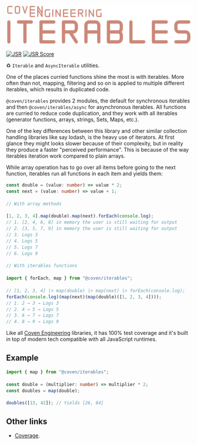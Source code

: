 <img alt="Coven Engineering Iterables logo" src="https://raw.githubusercontent.com/covenengineering/libraries/main/@coven/iterables/logo.svg" height="108" />

[![JSR](https://jsr.io/badges/@coven/iterables)](https://coven.to/iterables)
[![JSR Score](https://jsr.io/badges/@coven/iterables/score)](https://coven.to/iterables/score)

♻️ `Iterable` and `AsyncIterable` utilities.

One of the places curried functions shine the most is with iterables. More often
than not, mapping, filtering and so on is applied to multiple different
iterables, which results in duplicated code.

`@coven/iterables` provides 2 modules, the default for synchronous iterables and
then `@coven/iterables/async` for asynchronous iterables. All functions are
curried to reduce code duplication, and they work with all iterables (generator
functions, arrays, strings, Sets, Maps, etc.).

One of the key differences between this library and other similar collection
handling libraries like say lodash, is the heavy use of iterators. At first
glance they might looks slower because of their complexity, but in reality they
produce a faster "perceived performance". This is because of the way iterables
iteration work compared to plain arrays.

While array operation has to go over all items before going to the next
function, iterables run all functions in each item and yields them:

```typescript
const double = (value: number) => value * 2;
const next = (value: number) => value + 1;

// With array methods

[1, 2, 3, 4].map(double).map(next).forEach(console.log);
// 1. [2, 4, 6, 8] in memory the user is still waiting for output
// 2. [3, 5, 7, 9] in memory the user is still waiting for output
// 3. Logs 3
// 4. Logs 5
// 5. Logs 7
// 6. Logs 9

// With iterables functions

import { forEach, map } from "@coven/iterables";

// [1, 2, 3, 4] |> map(double) |> map(next) |> forEach(console.log);
forEach(console.log)(map(next)(map(double)([1, 2, 3, 4])));
// 1. 2 → 3 → Logs 3
// 2. 4 → 5 → Logs 5
// 3. 6 → 7 → Logs 7
// 4. 8 → 9 → Logs 9
```

Like all [Coven Engineering](https://coven.engineering) libraries, it has 100%
test coverage and it's built in top of modern tech compatible with all
JavaScript runtimes.

## Example

```typescript
import { map } from "@coven/iterables";

const double = (multiplier: number) => multiplier * 2;
const doubles = map(double);

doubles([13, 42]); // Yields [26, 84]
```

## Other links

- [Coverage](https://coveralls.io/github/covenengineering/libraries).
